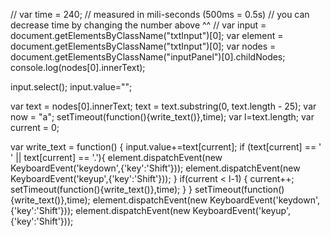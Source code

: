 //
var time = 240; // measured in mili-seconds (500ms = 0.5s)
// you can decrease time by changing the number above ^^
//
var input = document.getElementsByClassName("txtInput")[0];
var element = document.getElementsByClassName("txtInput")[0];
var nodes = document.getElementsByClassName("inputPanel")[0].childNodes;
console.log(nodes[0].innerText);

input.select();
input.value=""; 
 
var text = nodes[0].innerText;
text = text.substring(0, text.length - 25);
var now = "a";
setTimeout(function(){write_text()},time);
var l=text.length; 
var current = 0; 

var write_text = function() {
  input.value+=text[current]; 
  if (text[current] == ' ' || text[current] == '.'){
  	element.dispatchEvent(new KeyboardEvent('keydown',{'key':'Shift'}));
  	element.dispatchEvent(new KeyboardEvent('keyup',{'key':'Shift'}));
  }
  if(current < l-1) { 
    current++; 
    setTimeout(function(){write_text()},time); 
  } 
} 
setTimeout(function(){write_text()},time);
element.dispatchEvent(new KeyboardEvent('keydown',{'key':'Shift'}));
element.dispatchEvent(new KeyboardEvent('keyup',{'key':'Shift'}));

